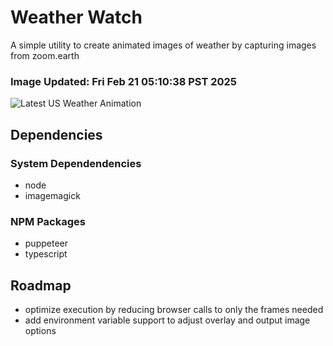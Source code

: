# Weather Watch

A simple utility to create animated images of weather by capturing images from zoom.earth

### Image Updated: Fri Feb 21 05:10:38 PST 2025

![Latest US Weather Animation](animations/2025-02-21.webp)

## Dependencies
### System Dependendencies
* node
* imagemagick
### NPM Packages
* puppeteer
* typescript

## Roadmap
* optimize execution by reducing browser calls to only the frames needed
* add environment variable support to adjust overlay and output image options
